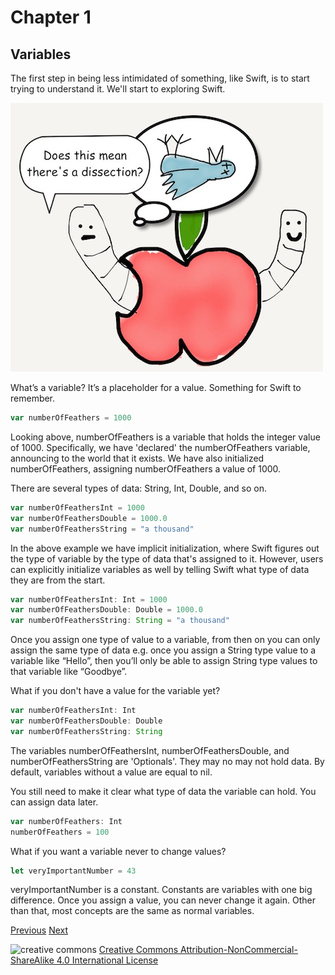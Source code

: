 # Chapter 1
## Variables

The first step in being less intimidated of something, like Swift, is to start trying to understand it. We'll start to exploring Swift.

![dissection](images/worm_dissection.jpg)

What’s a variable? It’s a placeholder for a value. Something for Swift to remember.

```javascript
var numberOfFeathers = 1000
```

Looking above, numberOfFeathers is a variable that holds the integer value of 1000. Specifically, we have 'declared' the numberOfFeathers variable, announcing to the world that it exists. We have also initialized numberOfFeathers, assigning numberOfFeathers a value of 1000.

There are several types of data: String, Int, Double, and so on.

```javascript
var numberOfFeathersInt = 1000
var numberOfFeathersDouble = 1000.0
var numberOfFeathersString = "a thousand"
```

In the above example we have implicit initialization, where Swift figures out the type of variable by the type of data that's assigned to it. However, users can explicitly initialize variables as well by telling Swift what type of data they are from the start.

```javascript
var numberOfFeathersInt: Int = 1000
var numberOfFeathersDouble: Double = 1000.0
var numberOfFeathersString: String = "a thousand"
```

Once you assign one type of value to a variable, from then on you can only assign the same type of data e.g. once you assign a String type value to a variable like “Hello”,  then you’ll only be able to assign String type values to that variable like “Goodbye”.

What if you don't have a value for the variable yet?

```javascript
var numberOfFeathersInt: Int
var numberOfFeathersDouble: Double
var numberOfFeathersString: String
```

The variables numberOfFeathersInt, numberOfFeathersDouble, and numberOfFeathersString are 'Optionals'. They may no may not hold data. By default, variables without a value are equal to nil.

You still need to make it clear what type of data the variable can hold. You can assign data later.

```javascript
var numberOfFeathers: Int
numberOfFeathers = 100
```

What if you want a variable never to change values?

```javascript
let veryImportantNumber = 43
```

veryImportantNumber is a constant. Constants are variables with one big difference. Once you assign a value, you can never change it again. Other than that, most concepts are the same as normal variables.

[Previous](start_here.md) [Next](01.md)


![creative commons](https://i.creativecommons.org/l/by-nc-sa/4.0/88x31.png)
[Creative Commons Attribution-NonCommercial-ShareAlike 4.0 International License](http://creativecommons.org/licenses/by-nc-sa/4.0/)
